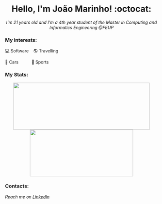 <h1 align="center">Hello, I'm João Marinho! :octocat: </h1> 

<p align="center" style="font-style:italic;">I'm 21 years old and I'm a 4th year student of the Master in Computing and Informatics Engineering @FEUP</p>

### My interests:
<p align="center">
 <p>
  💻 Software &nbsp;&nbsp;
  🌎 Travelling &nbsp;&nbsp;
 </p>
 <p>
   🚗 Cars &nbsp;&nbsp;&nbsp;&nbsp;&nbsp;&nbsp;&nbsp;&nbsp;&nbsp;
   💪 Sports
 </p>
</p>

### My Stats:

<p align="center">
 <img width="450" height="155" align="center" src="https://github-readme-stats-joaoamarinho.vercel.app/api?username=joaoamarinho&hide=prs&count_private=true&show_icons=true&theme=github_dark">
 <img width="340" height="154" align="center" src="https://github-readme-stats-joaoamarinho.vercel.app/api/top-langs/?username=joaoamarinho&layout=compact&theme=github_dark&hide=Makefile,Cmake,Shell,Starlark,M4,Html&line_height=27">
</p>

### Contacts:
_Reach me on [LinkedIn](https://www.linkedin.com/in/joaoamarinho/)_
<!--
Here are some ideas to get you started:

- 🔭 I’m currently working on ...
- 🌱 I’m currently learning ...
- 👯 I’m looking to collaborate on ...
- 🤔 I’m looking for help with ...
- 💬 Ask me about ...
- 📫 How to reach me: ...
- 😄 Pronouns: ...
- ⚡ Fun fact: ...
-->
